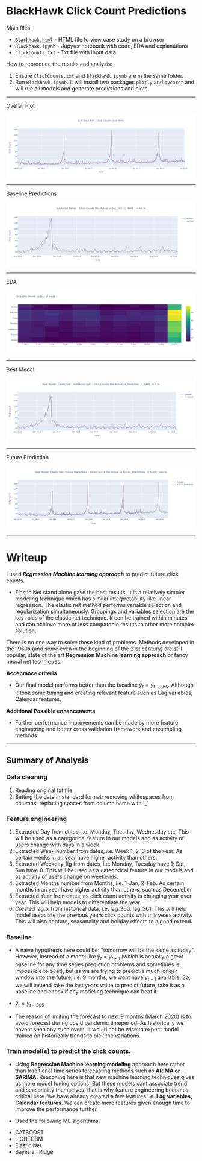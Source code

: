 # BlackHawk Click Count Predictions



Main files:
 * [`Blackhawk.html`](Blackhawk.html) - HTML file to view case study on a browser
 * `Blackhawk.ipynb` - Jupyter notebook with code, EDA and explanations
 * `ClickCounts.txt` - Txt file with input data
 


How to reproduce the results and analysis:
1. Ensure `ClickCounts.txt` and `Blackhawk.ipynb` are in the same folder.
2. Run `Blackhawk.ipynb`. It will install two packages `plotly` and `pycaret` and will run all models and generate predictions and plots

---
Overall Plot

![Overall_plot](images/fulldataset.png)

---
Baseline Predictions

![Baseline_Predictions](images/baseline_plot.png)

---
EDA

![EDA](images/EDA.png)

---
Best Model

![Best_Model](images/Best_Model.png)

---

Future Prediction

![future_pred](images/future_pred.png)

---


# Writeup

I used ***Regression Machine learning approach*** to predict future click counts. 

* Elastic Net stand alone gave the best results. It is a relatively simpler modeling technique which has similar interpretability like linear regression. The elastic net method performs variable selection and regularization simultaneously.
Groupings and variables selection are the key roles of the elastic net technique. It can be trained within minutes and can achieve more or less comparable results to other more complex solution.

There is no one way to solve these kind of problems. Methods developed in the 1960s (and some even in the beginning of the 21st century) are still popular, state of the art **Regression Machine learning approach** or fancy neural net techniques.


**Acceptance criteria**
* Our final model performs better than the baseline $\hat{y}_{t} = y_{t-365}$.
Although it took some tuning and creating relevant feature such as Lag variables, Calendar features.


**Additional Possible enhancements**
* Further performance improvements can be made by more feature engineering and better cross validation framework and ensembling methods.





----
## Summary of Analysis
### Data cleaning
1. Reading original txt file
2. Setting the date in standard format; removing whitespaces from columns; replacing spaces from column name with '_'

### Feature engineering
1. Extracted Day from dates, i.e. Monday, Tuesday, Wednesday etc. This will be used as a categorical feature in our models and as activity of users change with days in a week.
2. Extracted Week number from dates, i.e. Week 1, 2 ,3 of the year. As certain weeks in an year have higher activity than others.
3. Extracted Weekday_flg from dates, i.e. Monday, Tuesday have 1; Sat, Sun have 0. This will be used as a categorical feature in our models and as activity of users change on weekends.
4. Extracted Months number from Months, i.e. 1-Jan, 2-Feb. As certain months in an year have higher activity than others, such as Decemeber
5. Extracted Year from dates,  as click count activity is changing year over year. This will help models to differentiate the year. 
6. Created lag_x from historical data, i.e. lag_360, lag_361. This will help model associate the previous years click counts with this years activity. This will also capture, seasonality and holiday effects to a good extend.


### Baseline
-  A naive hypothesis here could be: "tomorrow will be the same as today". However, instead of a model like $\hat{y}_{t} = y_{t-1}$ (which is actually a great baseline for any time series prediction problems and sometimes is impossible to beat), but as we are trying to predict a much longer window into the future, i.e. 9 months, we wont have $y_{t-1}$ available. So, we will instead take the last years value to predict future, take it as a baseline and check if any modeling technique can beat it.

- $\hat{y}_{t} = y_{t-365}$



- The reason of limiting the forecast to next 9 months (March 2020) is to avoid forecast during covid pandemic timeperiod. As historically we havent seen any such event, it would not be wise to expect model trained on historically trends to pick the variations.



### Train model(s) to predict the click counts.

- Using **Regression Machine learning modeling** approach  here rather than traditional time series forecasting methods such as **ARIMA or SARIMA**.
Reasoning here is that new machine learning techniques gives us more model tuning options. But these models cant associate trend and seasonality themselves, that is why feature engineering becomes critical here.
We have already created a few features i.e. **Lag variables, Calendar features**. We can create more features given enough time to improve the performance further.

- Used the following ML algorithms. 
* CATBOOST
* LIGHTGBM
* Elastic Net
* Bayesian Ridge



